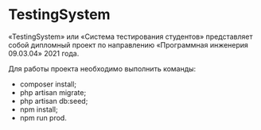 # TestingSystem

«TestingSystem» или «Система тестирования студентов» представляет собой дипломный проект по направлению «Программная инженерия 09.03.04» 2021 года.

Для работы проекта необходимо выполнить команды:

- composer install;
- php artisan migrate;
- php artisan db:seed;
- npm install;
- npm run prod.
